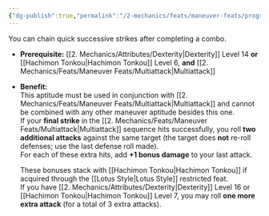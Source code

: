 ```yaml
---
{"dg-publish":true,"permalink":"/2-mechanics/feats/maneuver-feats/progressive-attack/","noteIcon":""}
---
```


You can chain quick successive strikes after completing a combo.

- **Prerequisite:** [[2. Mechanics/Attributes/Dexterity\|Dexterity]] Level 14 **or** [[Hachimon Tonkou\|Hachimon Tonkou]] Level 6, **and** [[2. Mechanics/Feats/Maneuver Feats/Multiattack\|Multiattack]]
    
- **Benefit:**  
    This aptitude must be used in conjunction with [[2. Mechanics/Feats/Maneuver Feats/Multiattack\|Multiattack]] and cannot be combined with any other maneuver aptitude besides this one.  
    If your **final strike** in the [[2. Mechanics/Feats/Maneuver Feats/Multiattack\|Multiattack]] sequence hits successfully, you roll **two additional attacks** against the same target (the target does **not** re-roll defenses; use the last defense roll made).  
    For each of these extra hits, add **+1 bonus damage** to your last attack.
    
    These bonuses stack with [[Hachimon Tonkou\|Hachimon Tonkou]] if acquired through the [[Lotus Style\|Lotus Style]] restricted feat.  
    If you have [[2. Mechanics/Attributes/Dexterity\|Dexterity]] Level 16 or [[Hachimon Tonkou\|Hachimon Tonkou]] Level 7, you may roll **one more extra attack** (for a total of 3 extra attacks).